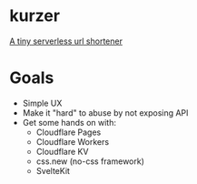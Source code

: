 # kurzer

[A tiny serverless url shortener](https://kurzer.pages.dev/)

# Goals

- Simple UX
- Make it "hard" to abuse by not exposing API
- Get some hands on with:
  - Cloudflare Pages
  - Cloudflare Workers
  - Cloudflare KV
  - css.new (no-css framework)
  - SvelteKit
